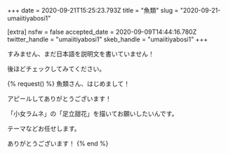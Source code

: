 +++
date = 2020-09-21T15:25:23.793Z
title = "魚類"
slug = "2020-09-21-umaiitiyabosi1"

[extra]
nsfw = false
accepted_date = 2020-09-09T14:44:16.780Z
twitter_handle = "umaiitiyabosi1"
skeb_handle = "umaiitiyabosi1"
+++

すみません、まだ日本語を説明文を書いていません！

後ほどチェックしてみてください。

{% request() %}
魚類さん、はじめまして！

アピールしてありがとうございます！

「小女ラムネ」の「足立甜花」を描いてお願いしたいんです。

テーマなどお任せします。

ありがとうございます！
{% end %}
